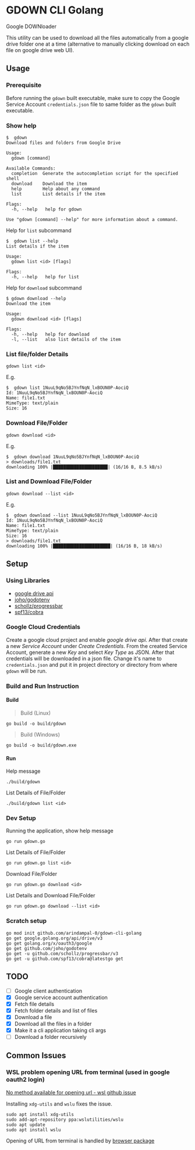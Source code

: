 # GDOWN CLI Golang

Google DOWNloader

This utility can be used to download all the files automatically from a google drive folder one at a time (alternative to manually clicking download on each file on google drive web UI).

## Usage

### Prerequisite

Before running the `gdown` built executable, make sure to copy the Google Service Account `credentials.json` file to same folder as the `gdown` built executable.

### Show help

```shell
$  gdown
Download files and folders from Google Drive

Usage:
  gdown [command]

Available Commands:
  completion  Generate the autocompletion script for the specified shell
  download    Download the item
  help        Help about any command
  list        List details if the item

Flags:
  -h, --help   help for gdown

Use "gdown [command] --help" for more information about a command.
```

Help for `list` subcommand

```shell
$  gdown list --help
List details if the item

Usage:
  gdown list <id> [flags]

Flags:
  -h, --help   help for list
```

Help for `download` subcommand

```shell
$ gdown download --help
Download the item

Usage:
  gdown download <id> [flags]

Flags:
  -h, --help   help for download
  -l, --list   also list details of the item
```

### List file/folder Details

```shell
gdown list <id>
```

E.g.

```shell
$  gdown list 1NuuL9qNo5BJYnfNqN_lxBOUN0P-AociQ
Id: 1NuuL9qNo5BJYnfNqN_lxBOUN0P-AociQ
Name: file1.txt
MimeType: text/plain
Size: 16
```

### Download File/Folder

```shell
gdown download <id>
```

E.g.

```shell
$  gdown download 1NuuL9qNo5BJYnfNqN_lxBOUN0P-AociQ
> downloads/file1.txt
downloading 100% |█████████████████████| (16/16 B, 8.5 kB/s)
```

### List and Download File/Folder

```shell
gdown download --list <id>
```

E.g.

```shell
$  gdown download --list 1NuuL9qNo5BJYnfNqN_lxBOUN0P-AociQ
Id: 1NuuL9qNo5BJYnfNqN_lxBOUN0P-AociQ
Name: file1.txt
MimeType: text/plain
Size: 16
> downloads/file1.txt
downloading 100% |██████████████████████| (16/16 B, 18 kB/s)
```

## Setup

### Using Libraries

- [google drive api](https://developers.google.com/drive/api/quickstart/go)
- [joho/godotenv](https://github.com/joho/godotenv)
- [schollz/progressbar](https://github.com/schollz/progressbar)
- [spf13/cobra](https://github.com/spf13/cobra)

### Google Cloud Credentials

Create a google cloud project and enable *google drive api*. After that create a new *Service Account* under *Create Credentials*. From the created Service Account, generate a new *Key* and select *Key Type* as JSON. After that credentials will be downloaded in a json file. Change it's name to `credentials.json` and put it in project directory or directory from where `gdown` will be run.

### Build and Run Instruction

#### Build

> Build (Linux)

```shell
go build -o build/gdown
```

> Build (Windows)

```shell
go build -o build/gdown.exe
```

#### Run

Help message

```shell
./build/gdown
```

List Details of File/Folder

```shell
./build/gdown list <id>
```

### Dev Setup

Running the application, show help message

```shell
go run gdown.go
```

List Details of File/Folder

```shell
go run gdown.go list <id>
```

Download File/Folder

```shell
go run gdown.go download <id>
```

List Details and Download File/Folder

```shell
go run gdown.go download --list <id>
```

### Scratch setup

```shell
go mod init github.com/arindampal-0/gdown-cli-golang
go get google.golang.org/api/drive/v3
go get golang.org/x/oauth3/google
go get github.com/joho/godotenv
go get -u github.com/schollz/progressbar/v3
go get -u github.com/spf13/cobra@latestgo get 
```

## TODO

- [ ] Google client authentication
- [x] Google service account authentication
- [x] Fetch file details
- [x] Fetch folder details and list of files
- [x] Download a file
- [x] Download all the files in a folder
- [x] Make it a cli application taking cli args
- [ ] Download a folder recursively

## Common Issues

### WSL problem opening URL from terminal (used in google oauth2 login)

[No method available for opening url - wsl github issue](https://github.com/microsoft/WSL/issues/8892)

Installing `xdg-utils` and `wslu` fixes the issue.

```shell
sudo apt install xdg-utils
sudo add-apt-repository ppa:wslutilities/wslu
sudo apt update
sudo apt install wslu
```

Opening of URL from terminal is handled by [browser package](https://github.com/pkg/browser)
